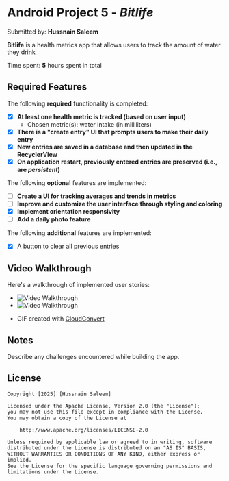 # Android Project 5 - *Bitlife*

Submitted by: **Hussnain Saleem**

**Bitlife** is a health metrics app that allows users to track the amount of water they drink

Time spent: **5** hours spent in total

## Required Features

The following **required** functionality is completed:

- [X] **At least one health metric is tracked (based on user input)**
  - Chosen metric(s): water intake (in milliliters)
- [X] **There is a "create entry" UI that prompts users to make their daily entry**
- [X] **New entries are saved in a database and then updated in the RecyclerView**
- [X] **On application restart, previously entered entries are preserved (i.e., are *persistent*)**

The following **optional** features are implemented:

- [ ] **Create a UI for tracking averages and trends in metrics**
- [ ] **Improve and customize the user interface through styling and coloring**
- [X] **Implement orientation responsivity**
- [ ] **Add a daily photo feature**

The following **additional** features are implemented:

- [X] A button to clear all previous entries

## Video Walkthrough

Here's a walkthrough of implemented user stories:

- <img src='Assets/Requirement_1.gif' title='Video Walkthrough' width='' alt='Video Walkthrough' />
- <img src='Assets/Requirement2.gif' title='Video Walkthrough' width='' alt='Video Walkthrough' />
  
- GIF created with [CloudConvert](https://cloudconvert.com/)

## Notes

Describe any challenges encountered while building the app.

## License

    Copyright [2025] [Hussnain Saleem]

    Licensed under the Apache License, Version 2.0 (the "License");
    you may not use this file except in compliance with the License.
    You may obtain a copy of the License at

        http://www.apache.org/licenses/LICENSE-2.0

    Unless required by applicable law or agreed to in writing, software
    distributed under the License is distributed on an "AS IS" BASIS,
    WITHOUT WARRANTIES OR CONDITIONS OF ANY KIND, either express or implied.
    See the License for the specific language governing permissions and
    limitations under the License.